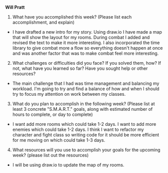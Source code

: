 **Will Pratt**
1. What have you accomplished this week? (Please list each accomplishment, and explain)
* I have drafted a new intro for my story. Using draw.io I have made a map that will show the layout for my rooms. During combat I added and revised the text to 
  make it more interesting. I also incorporated the time library to give combat more a flow so everything doesn't happen at once and was another factor that was 
  to make combat feel more interesting.
2. What challenges or difficulties did you face? If you solved them, how? If not, what have you learned so far? Have you sought help or other resources?
*  The main challenge that I had was time management and balancing my workload. I'm going to try and find a balance of how and when I should try to focus my attention
   on work between my classes.
3. What do you plan to accomplish in the following week? (Please list at least 3 concrete "S.M.A.R.T." goals, along with estimated number of hours to complete, or day to complete)
* I want add more rooms which could take 1-2 days. I want to add more enemies which could take 1-2 days. I think I want to refactor my character and fight class so 
  writing code for it should be more efficient for me moving on which could take 1-3 days.
4. What resources will you use to accomplish your goals for the upcoming week? (please list out the resources)
* I will be using draw.io to update the map of my rooms.
